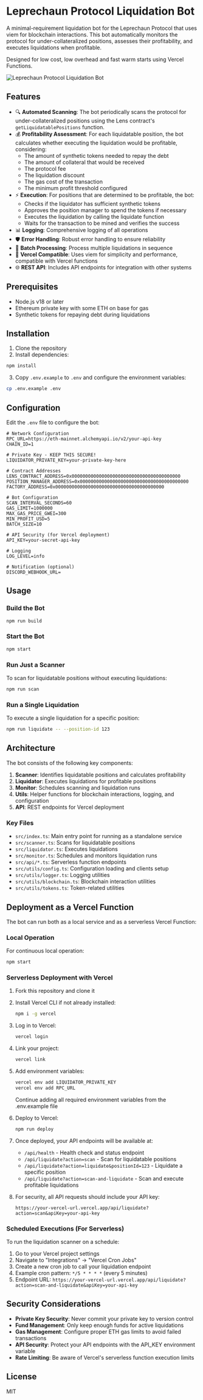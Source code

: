 # Leprechaun Protocol Liquidation Bot

A minimal-requirement liquidation bot for the Leprechaun Protocol that uses viem for blockchain interactions. This bot automatically monitors the protocol for under-collateralized positions, assesses their profitability, and executes liquidations when profitable.

Designed for low cost, low overhead and fast warm starts using Vercel Functions.

![Leprechaun Protocol Liquidation Bot](preview.png)

## Features

- 🔍 **Automated Scanning**: The bot periodically scans the protocol for under-collateralized positions using the Lens contract's `getLiquidatablePositions` function.
- 💰 **Profitability Assessment**: For each liquidatable position, the bot calculates whether executing the liquidation would be profitable, considering:
  - The amount of synthetic tokens needed to repay the debt
  - The amount of collateral that would be received
  - The protocol fee
  - The liquidation discount
  - The gas cost of the transaction
  - The minimum profit threshold configured
- ⚡ **Execution**: For positions that are determined to be profitable, the bot:
  - Checks if the liquidator has sufficient synthetic tokens
  - Approves the position manager to spend the tokens if necessary
  - Executes the liquidation by calling the liquidate function
  - Waits for the transaction to be mined and verifies the success
- 📊 **Logging**: Comprehensive logging of all operations
- 🛡️ **Error Handling**: Robust error handling to ensure reliability
- 🔄 **Batch Processing**: Process multiple liquidations in sequence
- 📱 **Vercel Compatible**: Uses viem for simplicity and performance, compatible with Vercel functions
- 🌐 **REST API**: Includes API endpoints for integration with other systems

## Prerequisites

- Node.js v18 or later
- Ethereum private key with some ETH on base for gas
- Synthetic tokens for repaying debt during liquidations

## Installation

1. Clone the repository
2. Install dependencies:

```bash
npm install
```

3. Copy `.env.example` to `.env` and configure the environment variables:

```bash
cp .env.example .env
```

## Configuration

Edit the `.env` file to configure the bot:

```
# Network Configuration
RPC_URL=https://eth-mainnet.alchemyapi.io/v2/your-api-key
CHAIN_ID=1

# Private Key - KEEP THIS SECURE!
LIQUIDATOR_PRIVATE_KEY=your-private-key-here

# Contract Addresses
LENS_CONTRACT_ADDRESS=0x0000000000000000000000000000000000000000
POSITION_MANAGER_ADDRESS=0x0000000000000000000000000000000000000000
FACTORY_ADDRESS=0x0000000000000000000000000000000000000000

# Bot Configuration
SCAN_INTERVAL_SECONDS=60
GAS_LIMIT=1000000
MAX_GAS_PRICE_GWEI=300
MIN_PROFIT_USD=5
BATCH_SIZE=10

# API Security (for Vercel deployment)
API_KEY=your-secret-api-key

# Logging
LOG_LEVEL=info

# Notification (optional)
DISCORD_WEBHOOK_URL=
```

## Usage

### Build the Bot

```bash
npm run build
```

### Start the Bot

```bash
npm start
```

### Run Just a Scanner

To scan for liquidatable positions without executing liquidations:

```bash
npm run scan
```

### Run a Single Liquidation

To execute a single liquidation for a specific position:

```bash
npm run liquidate -- --position-id 123
```

## Architecture

The bot consists of the following key components:

1. **Scanner**: Identifies liquidatable positions and calculates profitability
2. **Liquidator**: Executes liquidations for profitable positions
3. **Monitor**: Schedules scanning and liquidation runs
4. **Utils**: Helper functions for blockchain interactions, logging, and configuration
5. **API**: REST endpoints for Vercel deployment

### Key Files

- `src/index.ts`: Main entry point for running as a standalone service
- `src/scanner.ts`: Scans for liquidatable positions
- `src/liquidator.ts`: Executes liquidations
- `src/monitor.ts`: Schedules and monitors liquidation runs
- `src/api/*.ts`: Serverless function endpoints
- `src/utils/config.ts`: Configuration loading and clients setup
- `src/utils/logger.ts`: Logging utilities
- `src/utils/blockchain.ts`: Blockchain interaction utilities
- `src/utils/tokens.ts`: Token-related utilities

## Deployment as a Vercel Function

The bot can run both as a local service and as a serverless Vercel Function:

### Local Operation

For continuous local operation:
```bash
npm start
```

### Serverless Deployment with Vercel

1. Fork this repository and clone it
2. Install Vercel CLI if not already installed:
   ```bash
   npm i -g vercel
   ```
3. Log in to Vercel:
   ```bash
   vercel login
   ```
4. Link your project:
   ```bash
   vercel link
   ```
5. Add environment variables:
   ```bash
   vercel env add LIQUIDATOR_PRIVATE_KEY
   vercel env add RPC_URL
   ```
   Continue adding all required environment variables from the .env.example file
   
6. Deploy to Vercel:
   ```bash
   npm run deploy
   ```
   
7. Once deployed, your API endpoints will be available at:
   - `/api/health` - Health check and status endpoint
   - `/api/liquidate?action=scan` - Scan for liquidatable positions
   - `/api/liquidate?action=liquidate&positionId=123` - Liquidate a specific position
   - `/api/liquidate?action=scan-and-liquidate` - Scan and execute profitable liquidations

8. For security, all API requests should include your API key:
   ```
   https://your-vercel-url.vercel.app/api/liquidate?action=scan&apiKey=your-api-key
   ```

### Scheduled Executions (For Serverless)

To run the liquidation scanner on a schedule:

1. Go to your Vercel project settings
2. Navigate to "Integrations" -> "Vercel Cron Jobs"
3. Create a new cron job to call your liquidation endpoint
4. Example cron pattern: `*/5 * * * *` (every 5 minutes)
5. Endpoint URL: `https://your-vercel-url.vercel.app/api/liquidate?action=scan-and-liquidate&apiKey=your-api-key`

## Security Considerations

- **Private Key Security**: Never commit your private key to version control
- **Fund Management**: Only keep enough funds for active liquidations
- **Gas Management**: Configure proper ETH gas limits to avoid failed transactions
- **API Security**: Protect your API endpoints with the API_KEY environment variable
- **Rate Limiting**: Be aware of Vercel's serverless function execution limits

## License

MIT

